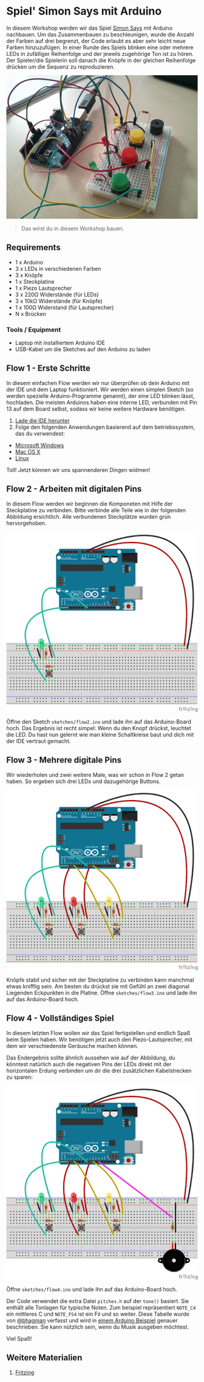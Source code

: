 # Spiel' Simon Says mit Arduino

In diesem Workshop werden wir das Spiel [Simon Says](https://de.wikipedia.org/wiki/Simon_says_(Spiel)) mit Arduino nachbauen. Um das Zusammenbauen zu beschleunigen, wurde die Anzahl der Farben auf drei begrenzt, der Code erlaubt es aber sehr leicht neue Farben hinzuzufügen.
In einer Runde des Spiels blinken eine oder mehrere LEDs in zufälliger Reihenfolge und der jeweils zugehörige Ton ist zu hören. Der Spieler/die Spielerin soll danach die Knöpfe in der gleichen Reihenfolge drücken um die Sequenz zu reproduzieren.

![](imgs/simon_s.jpg)

> Das wirst du in diesem Workshop bauen.

## Requirements

- 1 x Arduino
- 3 x LEDs in verschiedenen Farben
- 3 x Knöpfe
- 1 x Steckplatine
- 1 x Piezo Lautsprecher
- 3 x 220Ω Widerstände (für LEDs)
- 3 x 10kΩ Widerstände (für Knöpfe)
- 1 x 100Ω Widerstand (für Lautsprecher)
- N x Brücken

### Tools / Equipment

 - Laptop mit installiertem Arduino IDE
 - USB-Kabel um die Sketches auf den Arduino zu laden

## Flow 1 - Erste Schritte

In diesem einfachen Flow werden wir nur überprüfen ob dein Arduino mit der IDE und dem Laptop funktioniert. Wir werden einen simplen Sketch (so werden spezielle Arduino-Programme genannt), der eine LED blinken lässt, hochladen.
Die meisten Arduinos haben eine interne LED, verbunden mit Pin 13 auf dem Board selbst, sodass wir keine weitere Hardware benötigen.

 1. [Lade die IDE herunter](http://arduino.cc/en/Main/Software)
 2. Folge den folgenden Anwendungen basierend auf dem betriebssystem, das du verwendest:
  * [Microsoft Windows](http://arduino.cc/en/Guide/Windows)
  * [Mac OS X](http://arduino.cc/en/Guide/MacOSX)
  * [Linux](http://www.arduino.cc/playground/Learning/Linux)

Toll! Jetzt können wir uns spannenderen Dingen widmen!

## Flow 2 - Arbeiten mit digitalen Pins

In diesem Flow werden wir beginnen die Komponeten mit Hilfe der Steckplatine zu verbinden. Bitte verbinde alle Teile wie in der folgenden Abbildung ersichtlich. Alle verbundenen Steckplätze wurden grün hervorgehoben.

![](imgs/flow2.png)

Öffne den Sketch `sketches/flow2.ino` und lade ihn auf das Arduino-Board hoch. Das Ergebnis ist recht simpel: Wenn du den Knopf drückst, leuchtet die LED. Du hast nun gelernt wie man kleine Schaltkreise baut und dich mit der IDE vertraut gemacht.

## Flow 3 - Mehrere digitale Pins

Wir wiederholen und zwei weitere Male, was wir schon in Flow 2 getan haben. So ergeben sich drei LEDs und dazugehörige Buttons.

![](imgs/flow3.png)

Knöpfe stabil und sicher mit der Steckplatine zu verbinden kann manchmal etwas knifflig sein. Am besten du drückst sie mit Gefühl an zwei diagonal Liegenden Eckpunkten in die Platine.
Öffne `sketches/flow3.ino` und lade ihn auf das Arduino-Board hoch.

## Flow 4 - Vollständiges Spiel

In diesem letzten Flow wollen wir das Spiel fertigstellen und endlich Spaß beim Spielen haben.
Wir benötigen jetzt auch den Piezo-Lautsprecher, mit dem wir verschiedenste Geräusche machen können.

Das Endergebnis sollte ähnlich aussehen wie auf der Abbildung, du könntest natürlich auch die negativen Pins der LEDs direkt mit der horizontalen Erdung verbinden um dir die drei zusätzlichen Kabelstrecken zu sparen:

![](imgs/flow4.png)

Öffne `sketches/flow4.ino` und lade ihn auf das Arduino-Board hoch.

Der Code verwendet die extra Datei `pitches.h` auf der `tone()` basiert. Sie enthält alle Tonlagen für typische Noten. Zum beispiel repräsentiert `NOTE_C4` ein mittleres C und `NOTE_FS4` ist ein F♯ und so weiter. Diese Tabelle wurde von [@bhagman](https://github.com/bhagman) verfasst und wird in [einem Arduino Beispiel](http://arduino.cc/en/Reference/Tone) genauer beschrieben. Sie kann nützlich sein, wenn du Musik ausgeben möchtest.

Viel Spaß!

## Weitere Materialien
 1. [Fritzing](http://fritzing.org)